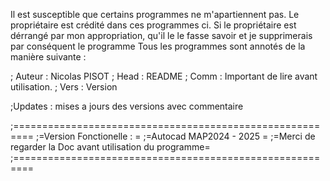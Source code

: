 Il est susceptible que certains programmes ne m'apartiennent pas.
Le propriétaire est crédité dans ces programmes ci. Si le propriétaire est dérrangé par mon appropriation, qu'il le le fasse savoir et je supprimerais par conséquent le programme
Tous les programmes sont annotés de la manière suivante :

; Auteur : Nicolas PISOT
; Head : README
; Comm : Important de lire avant utilisation.
; Vers : Version

;Updates : mises a jours des versions avec commentaire 

;=========================================================
;=Version Fonctionelle :				                       	 =
;=Autocad MAP2024 - 2025					                       =
;=Merci de regarder la Doc avant utilisation du programme=
;=========================================================

